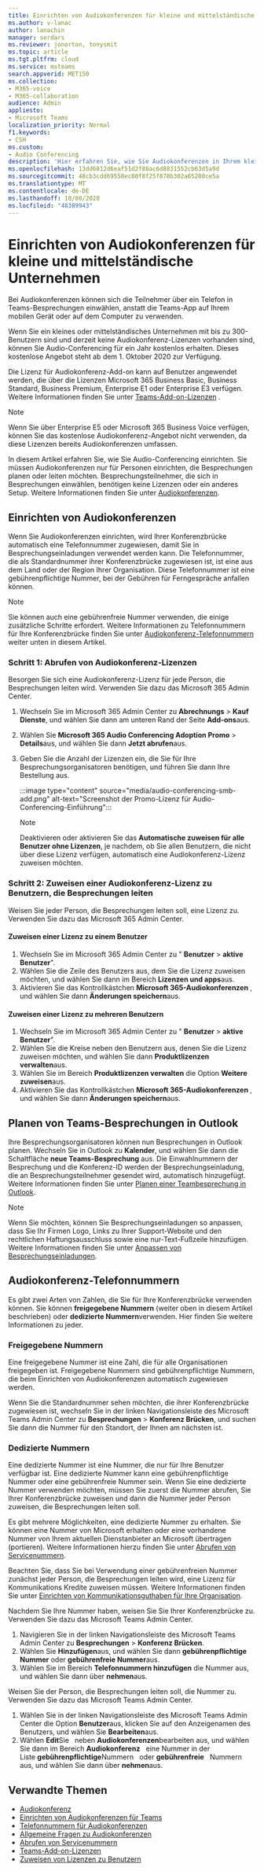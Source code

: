 ```yaml
---
title: Einrichten von Audiokonferenzen für kleine und mittelständische Unternehmen
ms.author: v-lanac
author: lanachin
manager: serdars
ms.reviewer: jonorton, tonysmit
ms.topic: article
ms.tgt.pltfrm: cloud
ms.service: msteams
search.appverid: MET150
ms.collection:
- M365-voice
- M365-collaboration
audience: Admin
appliesto:
- Microsoft Teams
localization_priority: Normal
f1.keywords:
- CSH
ms.custom:
- Audio Conferencing
description: 'Hier erfahren Sie, wie Sie Audiokonferenzen in Ihrem kleinen oder mittleren Unternehmen für Personen einrichten, die ein Telefon zum Anrufen in Besprechungen verwenden müssen. '
ms.openlocfilehash: 13dd6812d6eaf51d2f88ac6d8831552cb63d5a9d
ms.sourcegitcommit: 48cb3cdd69558ec80f8f25f870b302a65280ce5a
ms.translationtype: MT
ms.contentlocale: de-DE
ms.lasthandoff: 10/08/2020
ms.locfileid: "48389943"
---
```

# <a name="set-up-audio-conferencing-for-small-and-medium-businesses"></a>Einrichten von Audiokonferenzen für kleine und mittelständische Unternehmen

Bei Audiokonferenzen können sich die Teilnehmer über ein Telefon in Teams-Besprechungen einwählen, anstatt die Teams-App auf Ihrem mobilen Gerät oder auf dem Computer zu verwenden.  

Wenn Sie ein kleines oder mittelständisches Unternehmen mit bis zu 300-Benutzern sind und derzeit keine Audiokonferenz-Lizenzen vorhanden sind, können Sie Audio-Conferencing für ein Jahr kostenlos erhalten. Dieses ﻿kostenlose Angebot steht ab dem 1. Oktober 2020 zur Verfügung.

Die Lizenz für Audiokonferenz-Add-on kann auf Benutzer angewendet werden, die über die Lizenzen Microsoft 365 Business Basic, Business Standard, Business Premium, Enterprise E1 oder Enterprise E3 verfügen. Weitere Informationen finden Sie unter [Teams-Add-on-Lizenzen](teams-add-on-licensing/microsoft-teams-add-on-licensing.md) .

> [!NOTE]
> Wenn Sie über Enterprise E5 oder Microsoft 365 Business Voice verfügen, können Sie das ﻿kostenlose Audiokonferenz-Angebot nicht verwenden, da diese Lizenzen bereits Audiokonferenzen umfassen.

In diesem Artikel erfahren Sie, wie Sie Audio-Conferencing einrichten. Sie müssen Audiokonferenzen nur für Personen einrichten, die Besprechungen planen oder leiten möchten. Besprechungsteilnehmer, die sich in Besprechungen einwählen, benötigen keine Lizenzen oder ein anderes Setup. Weitere Informationen finden Sie unter [Audiokonferenzen](audio-conferencing-in-office-365.md).

## <a name="set-up-audio-conferencing"></a>Einrichten von Audiokonferenzen

Wenn Sie Audiokonferenzen einrichten, wird Ihrer Konferenzbrücke automatisch eine Telefonnummer zugewiesen, damit Sie in Besprechungseinladungen verwendet werden kann. Die Telefonnummer, die als Standardnummer ihrer Konferenzbrücke zugewiesen ist, ist eine aus dem Land oder der Region Ihrer Organisation. Diese Telefonnummer ist eine gebührenpflichtige Nummer, bei der Gebühren für Ferngespräche anfallen können.

> [!NOTE]
> Sie können auch eine gebührenfreie Nummer verwenden, die einige zusätzliche Schritte erfordert. Weitere Informationen zu Telefonnummern für Ihre Konferenzbrücke finden Sie unter [Audiokonferenz-Telefonnummern](#audio-conferencing-phone-numbers) weiter unten in diesem Artikel.

### <a name="step-1-get-audio-conferencing-licenses"></a>Schritt 1: Abrufen von Audiokonferenz-Lizenzen

Besorgen Sie sich eine Audiokonferenz-Lizenz für jede Person, die Besprechungen leiten wird. Verwenden Sie dazu das Microsoft 365 Admin Center.

1. Wechseln Sie im Microsoft 365 Admin Center zu **Abrechnungs**  >  **Kauf Dienste**, und wählen Sie dann am unteren Rand der Seite **Add-ons**aus.
2. Wählen Sie **Microsoft 365 Audio Conferencing Adoption Promo**  >  **Details**aus, und wählen Sie dann **Jetzt abrufen**aus.
3. Geben Sie die Anzahl der Lizenzen ein, die Sie für Ihre Besprechungsorganisatoren benötigen, und führen Sie dann Ihre Bestellung aus.

    :::image type="content" source="media/audio-conferencing-smb-add.png" alt-text="Screenshot der Promo-Lizenz für Audio-Conferencing-Einführung":::

    > [!NOTE]
    > Deaktivieren oder aktivieren Sie das **Automatische zuweisen für alle Benutzer ohne Lizenzen**, je nachdem, ob Sie allen Benutzern, die nicht über diese Lizenz verfügen, automatisch eine Audiokonferenz-Lizenz zuweisen möchten.

### <a name="step-2-assign-an-audio-conferencing-license-to-users-who-lead-meetings"></a>Schritt 2: Zuweisen einer Audiokonferenz-Lizenz zu Benutzern, die Besprechungen leiten

Weisen Sie jeder Person, die Besprechungen leiten soll, eine Lizenz zu. Verwenden Sie dazu das Microsoft 365 Admin Center.

#### <a name="assign-a-license-to-one-user"></a>Zuweisen einer Lizenz zu einem Benutzer

1. Wechseln Sie im Microsoft 365 Admin Center zu " **Benutzer**  >  **aktive Benutzer**".  
2. Wählen Sie die Zeile des Benutzers aus, dem Sie die Lizenz zuweisen möchten, und wählen Sie dann im Bereich **Lizenzen und apps**aus.
3. Aktivieren Sie das Kontrollkästchen **Microsoft 365-Audiokonferenzen** , und wählen Sie dann **Änderungen speichern**aus.

#### <a name="assign-a-license-to-multiple-users"></a>Zuweisen einer Lizenz zu mehreren Benutzern

1. Wechseln Sie im Microsoft 365 Admin Center zu " **Benutzer**  >  **aktive Benutzer**".  
2. Wählen Sie die Kreise neben den Benutzern aus, denen Sie die Lizenz zuweisen möchten, und wählen Sie dann **Produktlizenzen verwalten**aus.
3. Wählen Sie im Bereich **Produktlizenzen verwalten** die Option **Weitere zuweisen**aus.
4. Aktivieren Sie das Kontrollkästchen **Microsoft 365-Audiokonferenzen** , und wählen Sie dann **Änderungen speichern**aus.  

## <a name="schedule-teams-meetings-in-outlook"></a>Planen von Teams-Besprechungen in Outlook

Ihre Besprechungsorganisatoren können nun Besprechungen in Outlook planen. Wechseln Sie in Outlook zu **Kalender**, und wählen Sie dann die Schaltfläche **neue Teams-Besprechung** aus. Die Einwahlnummern der Besprechung und die Konferenz-ID werden der Besprechungseinladung, die an Besprechungsteilnehmer gesendet wird, automatisch hinzugefügt. Weitere Informationen finden Sie unter [Planen einer Teambesprechung in Outlook](https://support.microsoft.com/office/schedule-a-teams-meeting-from-outlook-883cc15c-580f-441a-92ea-0992c00a9b0f).

> [!NOTE]
> Wenn Sie möchten, können Sie Besprechungseinladungen so anpassen, dass Sie Ihr Firmen Logo, Links zu Ihrer Support-Website und den rechtlichen Haftungsausschluss sowie eine nur-Text-Fußzeile hinzufügen. Weitere Informationen finden Sie unter [Anpassen von Besprechungseinladungen](meeting-settings-in-teams.md#customize-meeting-invitations).

## <a name="audio-conferencing-phone-numbers"></a>Audiokonferenz-Telefonnummern

Es gibt zwei Arten von Zahlen, die Sie für Ihre Konferenzbrücke verwenden können. Sie können **freigegebene Nummern** (weiter oben in diesem Artikel beschrieben) oder **dedizierte Nummern**verwenden. Hier finden Sie weitere Informationen zu jeder.

### <a name="shared-numbers"></a>Freigegebene Nummern

Eine freigegebene Nummer ist eine Zahl, die für alle Organisationen freigegeben ist. Freigegebene Nummern sind gebührenpflichtige Nummern, die beim Einrichten von Audiokonferenzen automatisch zugewiesen werden.

Wenn Sie die Standardnummer sehen möchten, die ihrer Konferenzbrücke zugewiesen ist, wechseln Sie in der linken Navigationsleiste des Microsoft Teams Admin Center zu **Besprechungen**  >  **Konferenz Brücken**, und suchen Sie dann die Nummer für den Standort, der Ihnen am nächsten ist.

### <a name="dedicated-numbers"></a>Dedizierte Nummern

Eine dedizierte Nummer ist eine Nummer, die nur für Ihre Benutzer verfügbar ist. Eine dedizierte Nummer kann eine gebührenpflichtige Nummer oder eine gebührenfreie Nummer sein. Wenn Sie eine dedizierte Nummer verwenden möchten, müssen Sie zuerst die Nummer abrufen, Sie Ihrer Konferenzbrücke zuweisen und dann die Nummer jeder Person zuweisen, die Besprechungen leiten soll.

Es gibt mehrere Möglichkeiten, eine dedizierte Nummer zu erhalten. Sie können eine Nummer von Microsoft erhalten oder eine vorhandene Nummer von Ihrem aktuellen Dienstanbieter an Microsoft übertragen (portieren). Weitere Informationen hierzu finden Sie unter [Abrufen von Servicenummern](getting-service-phone-numbers.md).

Beachten Sie, dass Sie bei Verwendung einer gebührenfreien Nummer zunächst jeder Person, die Besprechungen leiten wird, eine Lizenz für Kommunikations Kredite zuweisen müssen. Weitere Informationen finden Sie unter [Einrichten von Kommunikationsguthaben für Ihre Organisation](set-up-communications-credits-for-your-organization.md).

Nachdem Sie Ihre Nummer haben, weisen Sie Sie Ihrer Konferenzbrücke zu. Verwenden Sie dazu das Microsoft Teams Admin Center.

1. Navigieren Sie in der linken Navigationsleiste des Microsoft Teams Admin Center zu **Besprechungen**  >  **Konferenz Brücken**.
2. Wählen Sie **Hinzufügen**aus, und wählen Sie dann **gebührenpflichtige Nummer** oder **gebührenfreie Nummer**aus.
3. Wählen Sie im Bereich **Telefonnummern hinzufügen** die Nummer aus, und wählen Sie dann über **nehmen**aus.

Weisen Sie der Person, die Besprechungen leiten soll, die Nummer zu. Verwenden Sie dazu das Microsoft Teams Admin Center.

1. Wählen Sie in der linken Navigationsleiste des Microsoft Teams Admin Center die Option **Benutzer**aus, klicken Sie auf den Anzeigenamen des Benutzers, und wählen Sie **Bearbeiten**aus.
2. Wählen **Edit**Sie   neben **Audiokonferenzen**bearbeiten aus, und wählen Sie dann im Bereich **Audiokonferenz**   eine Nummer in der Liste **gebührenpflichtige**Nummern   oder **gebührenfreie**   Nummern aus, und wählen Sie dann über **nehmen**aus.

## <a name="related-topics"></a>Verwandte Themen

- [Audiokonferenz](audio-conferencing-in-office-365.md)
- [Einrichten von Audiokonferenzen für Teams](set-up-audio-conferencing-in-teams.md)
- [Telefonnummern für Audiokonferenzen](phone-numbers-for-audio-conferencing-in-teams.md)
- [Allgemeine Fragen zu Audiokonferenzen](audio-conferencing-common-questions.md)
- [Abrufen von Servicenummern](getting-service-phone-numbers.md)
- [Teams-Add-on-Lizenzen](teams-add-on-licensing/microsoft-teams-add-on-licensing.md)
- [Zuweisen von Lizenzen zu Benutzern](https://docs.microsoft.com/microsoft-365/admin/manage/assign-licenses-to-users)
